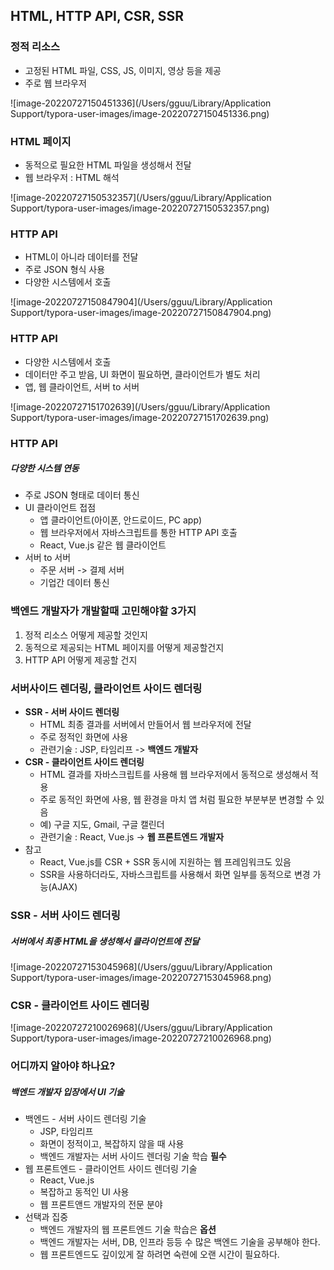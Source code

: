## HTML, HTTP API, CSR, SSR

### 정적 리소스

- 고정된 HTML 파일, CSS, JS, 이미지, 영상 등을 제공
- 주로 웹 브라우저

![image-20220727150451336](/Users/gguu/Library/Application Support/typora-user-images/image-20220727150451336.png)



### HTML 페이지

- 동적으로 필요한 HTML 파일을 생성해서 전달
- 웹 브라우저 : HTML 해석

![image-20220727150532357](/Users/gguu/Library/Application Support/typora-user-images/image-20220727150532357.png)



### HTTP API

- HTML이 아니라 데이터를 전달
- 주로 JSON 형식 사용
- 다양한 시스템에서 호출

![image-20220727150847904](/Users/gguu/Library/Application Support/typora-user-images/image-20220727150847904.png)



### HTTP API

- 다양한 시스템에서 호출
- 데이터만 주고 받음, UI 화면이 필요하면, 클라이언트가 별도 처리
- 앱, 웹 클라이언트, 서버 to 서버

![image-20220727151702639](/Users/gguu/Library/Application Support/typora-user-images/image-20220727151702639.png)



### HTTP API

##### 다양한 시스템 연동

- 주로 JSON 형태로 데이터 통신
- UI 클라이언트 접점
  - 앱 클라이언트(아이폰, 안드로이드, PC app)
  - 웹 브라우저에서 자바스크립트를 통한 HTTP API 호출
  - React, Vue.js 같은 웹 클라이언트
- 서버 to 서버
  - 주문 서버 -> 결제 서버
  - 기업간 데이터 통신



### 백엔드 개발자가 개발할때 고민해야할 3가지

1. 정적 리소스 어떻게 제공할 것인지
2. 동적으로 제공되는 HTML 페이지를 어떻게 제공할건지
3. HTTP API 어떻게 제공할 건지



### 서버사이드 렌더링, 클라이언트 사이드 렌더링

- **SSR - 서버 사이드 렌더링**
  - HTML 최종 결과를 서버에서 만들어서 웹 브라우저에 전달
  - 주로 정적인 화면에 사용
  - 관련기술 : JSP, 타임리프 -> **백엔드 개발자**
- **CSR - 클라이언트 사이드 렌더링**
  - HTML 결과를 자바스크립트를 사용해 웹 브라우저에서 동적으로 생성해서 적용
  - 주로 동적인 화면에 사용, 웹 환경을 마치 앱 처럼 필요한 부분부분 변경할 수 있음
  - 예) 구글 지도, Gmail, 구글 캘린더
  - 관련기술 : React, Vue.js -> **웹 프론트엔드 개발자**
- 참고
  - React, Vue.js를 CSR + SSR 동시에 지원하는 웹 프레임워크도 있음
  - SSR을 사용하더라도, 자바스크립트를 사용해서 화면 일부를 동적으로 변경 가능(AJAX)



### SSR - 서버 사이드 렌더링

##### 서버에서 최종 HTML을 생성해서 클라이언트에 전달

![image-20220727153045968](/Users/gguu/Library/Application Support/typora-user-images/image-20220727153045968.png)



### CSR - 클라이언트 사이드 렌더링

![image-20220727210026968](/Users/gguu/Library/Application Support/typora-user-images/image-20220727210026968.png)



### 어디까지 알아야 하나요?

##### 백엔드 개발자 입장에서 UI 기술

- 백엔드 - 서버 사이드 렌더링 기술
  - JSP, 타임리프
  - 화면이 정적이고, 복잡하지 않을 때 사용
  - 백엔드 개발자는 서버 사이드 렌더링 기술 학습 **필수**
- 웹 프론트엔드 - 클라이언트 사이드 렌더링 기술
  - React, Vue.js
  - 복잡하고 동적인 UI 사용
  - 웹 프론트앤드 개발자의 전문 분야
- 선택과 집중
  - 백엔드 개발자의 웹 프론트엔드 기술 학습은 **옵션**
  - 백엔드 개발자는 서버, DB, 인프라 등등 수 많은 백엔드 기술을 공부해야 한다.
  - 웹 프론트엔드도 깊이있게 잘 하려면 숙련에 오랜 시간이 필요하다.
